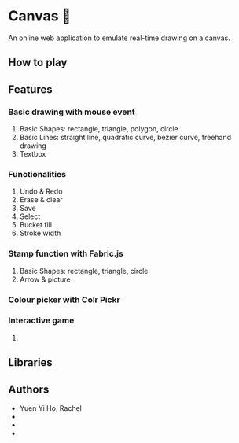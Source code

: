 # Canvas 🎨

An online web application to emulate real-time drawing on a canvas.

## How to play

## Features

### Basic drawing with mouse event
1. Basic Shapes: rectangle, triangle, polygon, circle
2. Basic Lines: straight line, quadratic curve, bezier curve, freehand drawing
3. Textbox

### Functionalities
1. Undo & Redo
2. Erase & clear
3. Save
4. Select
5. Bucket fill
6. Stroke width

### Stamp function with Fabric.js
1. Basic Shapes: rectangle, triangle, circle
2. Arrow & picture

### Colour picker with Colr Pickr

### Interactive game
1. 

## Libraries

## Authors

- Yuen Yi Ho, Rachel
- <!-- - your name -->
- <!-- - your name -->
- <!-- - your name -->
